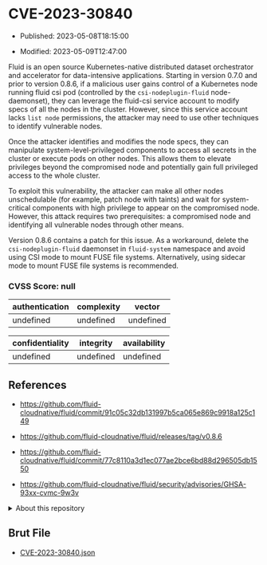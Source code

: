 # CVE-2023-30840

- Published: 2023-05-08T18:15:00

- Modified: 2023-05-09T12:47:00

Fluid is an open source Kubernetes-native distributed dataset orchestrator and accelerator for data-intensive applications. Starting in version 0.7.0 and prior to version 0.8.6, if a malicious user gains control of a Kubernetes node running fluid csi pod (controlled by the `csi-nodeplugin-fluid` node-daemonset), they can leverage the fluid-csi service account to modify specs of all the nodes in the cluster. However, since this service account lacks `list node` permissions, the attacker may need to use other techniques to identify vulnerable nodes.

Once the attacker identifies and modifies the node specs, they can manipulate system-level-privileged components to access all secrets in the cluster or execute pods on other nodes. This allows them to elevate privileges beyond the compromised node and potentially gain full privileged access to the whole cluster.

To exploit this vulnerability, the attacker can make all other nodes unschedulable (for example, patch node with taints) and wait for system-critical components with high privilege to appear on the compromised node. However, this attack requires two prerequisites: a compromised node and identifying all vulnerable nodes through other means.

Version 0.8.6 contains a patch for this issue. As a workaround, delete the `csi-nodeplugin-fluid` daemonset in `fluid-system` namespace and avoid using CSI mode to mount FUSE file systems. Alternatively, using sidecar mode to mount FUSE file systems is recommended.

### CVSS Score: **null**

| authentication | complexity | vector |
| --- | --- | --- |
| undefined | undefined | undefined |

| confidentiality | integrity | availability |
| --- | --- | --- |
| undefined | undefined | undefined |

## References

* https://github.com/fluid-cloudnative/fluid/commit/91c05c32db131997b5ca065e869c9918a125c149

* https://github.com/fluid-cloudnative/fluid/releases/tag/v0.8.6

* https://github.com/fluid-cloudnative/fluid/commit/77c8110a3d1ec077ae2bce6bd88d296505db1550

* https://github.com/fluid-cloudnative/fluid/security/advisories/GHSA-93xx-cvmc-9w3v

<details>
<summary>About this repository</summary> 

  This repository is part of the project [Live Hack CVE](https://github.com/Live-Hack-CVE). Main website can be found [www.live-hack.org](https://www.live-hack.org) 
  
  Made by [Sn0wAlice](https://github.com/Sn0wAlice) for the people that care about security and need to have a feed of the latest CVEs. Hope you enjoy it, don't forget to star the repo and follow me on [Twitter](https://twitter.com/Sn0wAlice) and [Github](https://github.com/Sn0wAlice). And that is my [personnal website](https://www.alice-snow.me/)

  - [Home Page](https://github.com/Live-Hack-CVE)
  - [Framework](https://github.com/Live-Hack-CVE/cve-framework)
  - [CVE database](https://github.com/Live-Hack-CVE/full_database)
  - [Changelog](https://github.com/Live-Hack-CVE/Changelog)
</details>

## Brut File

* [CVE-2023-30840.json](https://raw.githubusercontent.com/Live-Hack-CVE/full_database/main/cves/2023/CVE-2023-30840.json)

